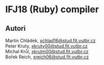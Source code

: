 # IFJ18 (Ruby) compiler

## Autori
Martin Chládek, <xchlad16@stud.fit.vutbr.cz> \
Peter Kruty, <xkruty00@stud.fit.vutbr.cz> \
Michal Krůl, <xkrulm00@stud.fit.vutbr.cz> \
Bořek Reich, <xreich06@stud.fit.vutbr.cz> 
